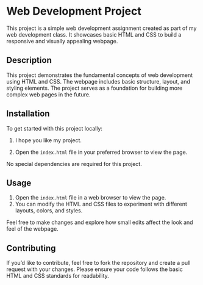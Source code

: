 
# Web Development Project

This project is a simple web development assignment created as part of my web development class. It showcases basic HTML and CSS to build a responsive and visually appealing webpage.


## Description

This project demonstrates the fundamental concepts of web development using HTML and CSS. The webpage includes basic structure, layout, and styling elements. The project serves as a foundation for building more complex web pages in the future.

## Installation

To get started with this project locally:

1. I hope you like my project.

2. Open the `index.html` file in your preferred browser to view the page.

No special dependencies are required for this project.

## Usage

1. Open the `index.html` file in a web browser to view the page.
2. You can modify the HTML and CSS files to experiment with different layouts, colors, and styles.

Feel free to make changes and explore how small edits affect the look and feel of the webpage.

## Contributing

If you’d like to contribute, feel free to fork the repository and create a pull request with your changes. Please ensure your code follows the basic HTML and CSS standards for readability.

